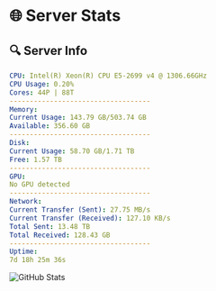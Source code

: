 # 🌐 Server Stats
## 🔍 Server Info
```yaml
CPU: Intel(R) Xeon(R) CPU E5-2699 v4 @ 1306.66GHz
CPU Usage: 0.20%
Cores: 44P | 88T
-----------------------------------
Memory:
Current Usage: 143.79 GB/503.74 GB
Available: 356.60 GB
-----------------------------------
Disk:
Current Usage: 58.70 GB/1.71 TB
Free: 1.57 TB
-----------------------------------
GPU:
No GPU detected
-----------------------------------
Network:
Current Transfer (Sent): 27.75 MB/s
Current Transfer (Received): 127.10 KB/s
Total Sent: 13.48 TB
Total Received: 128.43 GB
-----------------------------------
Uptime:
7d 18h 25m 36s
```
![GitHub Stats](https://img.shields.io/badge/Updated-2025-03-15_15:48:25-blue)